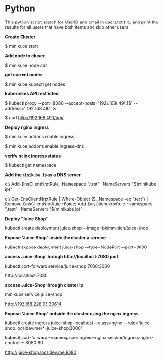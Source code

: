 # Python
This python script search for UserID and email in users.txt file, and print the results for all users that have both items and skip other users 

**Create Cluster**

$ minikube start 

**Add node to cluser**

$ minikube node add 

**get current nodes**

$ minikube kubectl get nodes 

**kubernetes API restricted**

$ kubectl proxy --port=8080 --accept-hosts='192\\.168\\.49\\.1$' --address=''192.168.49.1' & 

$ curl http://192.168.49.1/api/

**Deploy nginx ingress**

$ minikube addons enable ingress 

$ minikube addons enable ingress-dns

**verify nginx ingress status**

$ kubectl get namespace

**Add the `minikube ip` as a DNS server**

c:\ Add-DnsClientNrptRule -Namespace ".test" -NameServers "$(minikube ip)"

c:\ Get-DnsClientNrptRule | Where-Object {$_.Namespace -eq '.test'} | Remove-DnsClientNrptRule -Force; Add-DnsClientNrptRule -Namespace ".test" -NameServers "$(minikube ip)"

**Deploy "Juice Shop"**

kubectl create deployment juice-shop  --image=bkimminich/juice-shop

**Expose “Juice Shop” inside the cluster a service**

kubectl expose deployment juice-shop --type=NodePort --port=3000

**access Juice-Shop through  http://localhost:7080 port**

kubectl port-forward service/juice-shop 7080:3000

http://localhost:7080

**access Juice-Shop through  cluster ip**

minikube service juice-shop

http://192.168.228.95:30614


**Expose “Juice Shop” outside the cluster using the nginx ingress**

kubectl create ingress juice-shop-localhost --class=nginx --rule="juice-shop.localdev.me/*=juice-shop:3000"

kubectl port-forward --namespace=ingress-nginx service/ingress-nginx-controller 8080:80

http://juice-shop.localdev.me:8080
 
